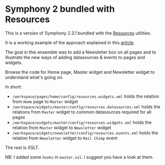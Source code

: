 # Symphony 2 bundled with Resources

This is a version of Symphony 2.3.1 bundled with the [Resources][1] utilities.

It is a working example of the approach explained in this [article][2].

The goal in this ensemble was to add a Newsletter box on all pages and to
illustrate the new ways of adding datasources & events to pages and widgets.

Browse the code for Home page, Master widget and Newsletter widget to understand
what's going on.

In short:

- `/workspace/pages/home/config/resources.widgets.xml` holds the relation from `Home` page to `Master` widget
- `/workspace/widgets/master/config/resources.datasources.xml` holds the relations from `Master` widget to common datasources required for all pages
- `/workspace/widgets/master/config/resources.widgets.xml` holds the relation from `Master` widget to `Newsletter` widget
- `/workspace/widgets/newsletter/config/resources.events.xml` holds the relation from `Newsletter` widget to `Mail Chimp` event

The rest is XSLT.

NB: I added some `hooks` in `master.xsl`. I suggest you have a look at them.

[1]: http://github.com/vlad-ghita
[2]: http://github.com/vlad-ghita
